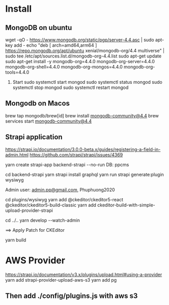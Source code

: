 # Install 

## MongoDB on ubuntu

wget -qO - https://www.mongodb.org/static/pgp/server-4.4.asc | sudo apt-key add -
echo "deb [ arch=amd64,arm64 ] https://repo.mongodb.org/apt/ubuntu xenial/mongodb-org/4.4 multiverse" | sudo tee /etc/apt/sources.list.d/mongodb-org-4.4.list
sudo apt-get update
sudo apt-get install -y mongodb-org=4.4.0 mongodb-org-server=4.4.0 mongodb-org-shell=4.4.0 mongodb-org-mongos=4.4.0 mongodb-org-tools=4.4.0

1. Start
sudo systemctl start mongod
sudo systemctl status mongod
sudo systemctl stop mongod
sudo systemctl restart mongod

## Mongodb on Macos
brew tap mongodb/brew[id]
brew install mongodb-community@4.4
brew services start mongodb-community@4.4

## Strapi application
https://strapi.io/documentation/3.0.0-beta.x/guides/registering-a-field-in-admin.html
https://github.com/strapi/strapi/issues/4369

yarn create strapi-app backend-strapi --no-run
    DB: ppcms

cd backend-strapi
yarn strapi install graphql
yarn run strapi generate:plugin wysiwyg

Admin user: admin.pp@gmail.com, Phuphuong2020

cd plugins/wysiwyg
yarn add @ckeditor/ckeditor5-react @ckeditor/ckeditor5-build-classic
yarn add ckeditor-build-with-simple-upload-provider-strapi

cd ../..
yarn develop --watch-admin

==> Apply Patch for CKEditor

yarn build

# AWS Provider

https://strapi.io/documentation/v3.x/plugins/upload.html#using-a-provider
yarn add strapi-provider-upload-aws-s3
yarn add pg

## Then add ./config/plugins.js with aws s3


